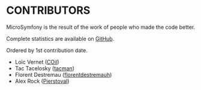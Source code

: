 CONTRIBUTORS
============

MicroSymfony is the result of the work of people who made the code better.

Complete statistics are available on [GitHub](https://github.com/strangebuzz/MicroSymfony/graphs/contributors).

Ordered by 1st contribution date.

- Loïc Vernet ([COil](https://github.com/COil/))
- Tac Tacelosky ([tacman](https://github.com/tacman))
- Florent Destremau ([florentdestremauh](https://github.com/florentdestremau))
- Alex Rock ([Pierstoval](https://github.com/Pierstoval))
